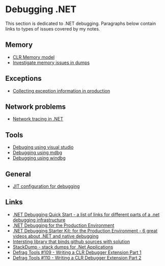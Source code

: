 
Debugging .NET
==============

This section is dedicated to .NET debugging. Paragraphs below contain links to types of issues covered by my notes.

Memory
------

- [CLR Memory model](memory/clr-memory.md)
- [Investigate memory issues in dumps](memory/analyze-net-memory-dumps.md)

Exceptions
----------

- [Collecting exception information in production](exceptions/collecting-net-exceptions/collecting-net-exceptions.md)

Network problems
----------------

- [Network tracing in .NET](network/net-network-tracing.md)

Tools
-----

- [Debuging using visual studio](debugging-using-vs/README.md)
- [Debugging using mdbg](debugging-using-mdbg/mdbg.exe.md)
- [Debugging using windbg](debugging-using-windbg/windbg-clr-debugging.md)

General
-------

- [JIT configuration for debugging](jit-configuration-for-debugging.md)

Links
-----

- [.NET Debugging Quick Start -  a list of links for different parts of a .net debugging infrastructure](http://blogs.msdn.com/b/arvindsh/archive/2012/03/14/net-debugging-quick-start.aspx)
- [.NET Debugging for the Production Environment](http://channel9.msdn.com/Series/-NET-Debugging-Stater-Kit-for-the-Production-Environment)
- [.NET Debugging Starter Kit: for the Production Environment - 6 great videos about .NET and native debugging](http://channel9.msdn.com/Series/-NET-Debugging-Stater-Kit-for-the-Production-Environment)
- [Intersting library that binds github sources with solution](https://github.com/GeertvanHorrik/GitHubLink)
- [StackDump - stack dumps for .Net Applications](http://stackdump.codeplex.com/)
- [Defrag Tools #109 - Writing a CLR Debugger Extension Part 1](http://channel9.msdn.com/Shows/Defrag-Tools/Defrag-Tools-109-Writing-a-CLR-Debugger-Extension-Part-1)
- [Defrag Tools #110 - Writing a CLR Debugger Extension Part 2](http://channel9.msdn.com/Shows/Defrag-Tools/Defrag-Tools-110-Writing-a-CLR-Debugger-Extension-Part-2)
